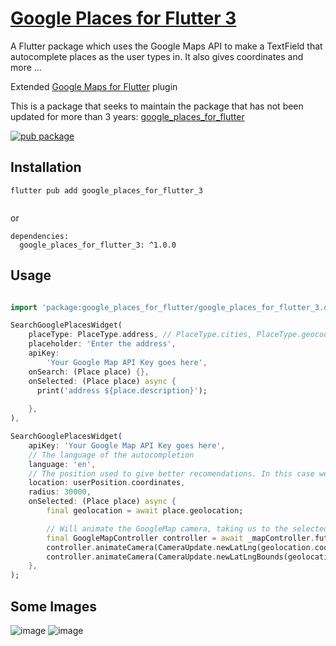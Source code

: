 # [Google Places for Flutter 3](https://pub.dev/packages/google_places_for_flutter_3)

A Flutter package which uses the Google Maps API to make a TextField that autocomplete places as the user types in.
It also gives coordinates and more ...

Extended [Google Maps for Flutter](https://pub.dev/packages/google_maps_flutter) plugin

This is a package that seeks to maintain the package that has not been updated for more than 3 years: [google_places_for_flutter](https://pub.dev/packages/google_places_for_flutter)

[![pub package](https://img.shields.io/pub/v/google_places_for_flutter_3.svg)](https://pub.dev/packages/google_places_for_flutter_3)


## Installation

``` 
flutter pub add google_places_for_flutter_3
 
```

or


```
dependencies:
  google_places_for_flutter_3: ^1.0.0

```

## Usage

```dart

import 'package:google_places_for_flutter/google_places_for_flutter_3.dart';

SearchGooglePlacesWidget(
    placeType: PlaceType.address, // PlaceType.cities, PlaceType.geocode, PlaceType.region etc
    placeholder: 'Enter the address',
    apiKey:
        'Your Google Map API Key goes here',
    onSearch: (Place place) {},
    onSelected: (Place place) async {
      print('address ${place.description}');
      
    },
),
```

```dart
SearchGooglePlacesWidget(
    apiKey: 'Your Google Map API Key goes here',
    // The language of the autocompletion
    language: 'en',
    // The position used to give better recomendations. In this case we are using the user position
    location: userPosition.coordinates,
    radius: 30000,
    onSelected: (Place place) async {
        final geolocation = await place.geolocation;

        // Will animate the GoogleMap camera, taking us to the selected position with an appropriate zoom
        final GoogleMapController controller = await _mapController.future;
        controller.animateCamera(CameraUpdate.newLatLng(geolocation.coordinates));
        controller.animateCamera(CameraUpdate.newLatLngBounds(geolocation.bounds, 0));
    },
);
```

## Some Images
![image](https://github.com/StormShadonw/google_places_for_flutter_3/assets/20448268/46c5c0bd-983e-4657-b17e-99c50378aadb)
![image](https://github.com/StormShadonw/google_places_for_flutter_3/assets/20448268/b537cb4f-d839-4c62-a1bd-6256827de351)

